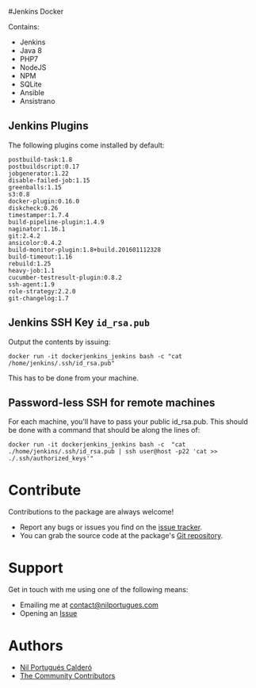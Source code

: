 #Jenkins Docker 

Contains:

- Jenkins
- Java 8
- PHP7
- NodeJS
- NPM
- SQLite
- Ansible
- Ansistrano

## Jenkins Plugins

The following plugins come installed by default: 

```
postbuild-task:1.8
postbuildscript:0.17
jobgenerator:1.22
disable-failed-job:1.15
greenballs:1.15
s3:0.8
docker-plugin:0.16.0
diskcheck:0.26
timestamper:1.7.4
build-pipeline-plugin:1.4.9
naginator:1.16.1
git:2.4.2
ansicolor:0.4.2
build-monitor-plugin:1.8+build.201601112328
build-timeout:1.16
rebuild:1.25
heavy-job:1.1
cucumber-testresult-plugin:0.8.2
ssh-agent:1.9
role-strategy:2.2.0
git-changelog:1.7
```


## Jenkins SSH Key `id_rsa.pub`


Output the contents by issuing: 

```
docker run -it dockerjenkins_jenkins bash -c "cat /home/jenkins/.ssh/id_rsa.pub" 
```
This has to be done from your machine. 

## Password-less SSH for remote machines

For each machine, you'll have to pass your public id_rsa.pub. This should be done with a command that should be along the lines of:

```
docker run -it dockerjenkins_jenkins bash -c  "cat ./home/jenkins/.ssh/id_rsa.pub | ssh user@host -p22 'cat >> ./.ssh/authorized_keys'"
```



# Contribute

Contributions to the package are always welcome!

* Report any bugs or issues you find on the [issue tracker](https://github.com/nilportugues/docker-jenkins/issues/new).
* You can grab the source code at the package's [Git repository](https://github.com/nilportugues/docker-jenkins).


# Support

Get in touch with me using one of the following means:

 - Emailing me at <contact@nilportugues.com>
 - Opening an [Issue](https://github.com/nilportugues/docker-jenkins/issues/new)


# Authors

* [Nil Portugués Calderó](http://nilportugues.com)
* [The Community Contributors](https://github.com/nilportugues/docker-jenkins/graphs/contributors)

